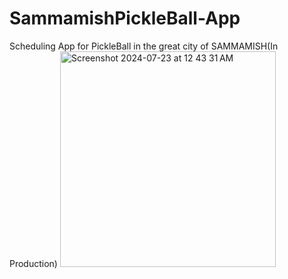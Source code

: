 # SammamishPickleBall-App
Scheduling App for PickleBall in the great city of SAMMAMISH(In Production)
<img width="345" alt="Screenshot 2024-07-23 at 12 43 31 AM" src="https://github.com/user-attachments/assets/9ed87196-0ef1-498d-9bad-caa567604ec6">
